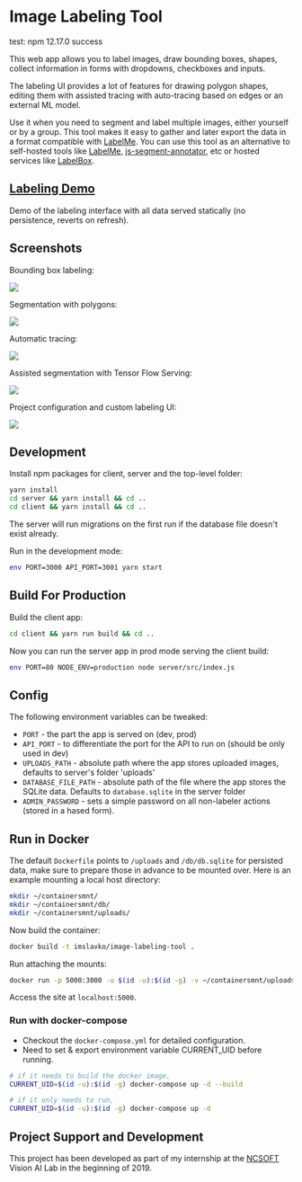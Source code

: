 # Image Labeling Tool

test: npm 12.17.0 success

This web app allows you to label images, draw bounding boxes, shapes, collect information in forms with dropdowns, checkboxes and inputs.

The labeling UI provides a lot of features for drawing polygon shapes, editing them with assisted tracing with auto-tracing based on edges or an external ML model.

Use it when you need to segment and label multiple images, either yourself or by a group. This tool makes it easy to gather and later export the data in a format compatible with [LabelMe](https://github.com/wkentaro/labelme). You can use this tool as an alternative to self-hosted tools like [LabelMe](https://github.com/wkentaro/labelme), [js-segment-annotator](https://github.com/kyamagu/js-segment-annotator), etc or hosted services like [LabelBox](https://www.labelbox.com/).

## [Labeling Demo](http://slv.io/label-tool/demo/)

Demo of the labeling interface with all data served statically (no persistence, reverts on refresh).

## Screenshots

Bounding box labeling:

![](./client/src/help/tutorial/bbox-labeling.gif)

Segmentation with polygons:

![](./client/src/help/tutorial/polygon-labeling.gif)

Automatic tracing:

![](./client/src/help/tutorial/auto-tracing.gif)

Assisted segmentation with Tensor Flow Serving:

![](./client/src/help/tutorial/ml-semantic-segmentation.gif)

Project configuration and custom labeling UI:

![](./client/src/help/tutorial/project-page.png)

## Development

Install npm packages for client, server and the top-level folder:

```bash
yarn install
cd server && yarn install && cd ..
cd client && yarn install && cd ..
```

The server will run migrations on the first run if the database file doesn't exist already.

Run in the development mode:

```bash
env PORT=3000 API_PORT=3001 yarn start
```

## Build For Production

Build the client app:

```bash
cd client && yarn run build && cd ..
```

Now you can run the server app in prod mode serving the client build:

```bash
env PORT=80 NODE_ENV=production node server/src/index.js
```

## Config

The following environment variables can be tweaked:

- `PORT` - the part the app is served on (dev, prod)
- `API_PORT` - to differentiate the port for the API to run on (should be only used in dev)
- `UPLOADS_PATH` - absolute path where the app stores uploaded images, defaults to server's folder 'uploads'
- `DATABASE_FILE_PATH` - absolute path of the file where the app stores the SQLite data. Defaults to `database.sqlite` in the server folder
- `ADMIN_PASSWORD` - sets a simple password on all non-labeler actions (stored in a hased form).

## Run in Docker

The default `Dockerfile` points to `/uploads` and `/db/db.sqlite` for persisted data, make sure to prepare those in advance to be mounted over. Here is an example mounting a local host directory:

```bash
mkdir ~/containersmnt/
mkdir ~/containersmnt/db/
mkdir ~/containersmnt/uploads/
```

Now build the container:

```bash
docker build -t imslavko/image-labeling-tool .
```

Run attaching the mounts:

```bash
docker run -p 5000:3000 -u $(id -u):$(id -g) -v ~/containersmnt/uploads:/uploads -v ~/containersmnt/db:/db -d imslavko/image-labeling-tool
```

Access the site at `localhost:5000`.

### Run with docker-compose

- Checkout the `docker-compose.yml` for detailed configuration.
- Need to set & export environment variable CURRENT_UID before running.

```bash
# if it needs to build the docker image,
CURRENT_UID=$(id -u):$(id -g) docker-compose up -d --build

# if it only needs to run,
CURRENT_UID=$(id -u):$(id -g) docker-compose up -d
```

## Project Support and Development

This project has been developed as part of my internship at the [NCSOFT](http://global.ncsoft.com/global/) Vision AI Lab in the beginning of 2019.
